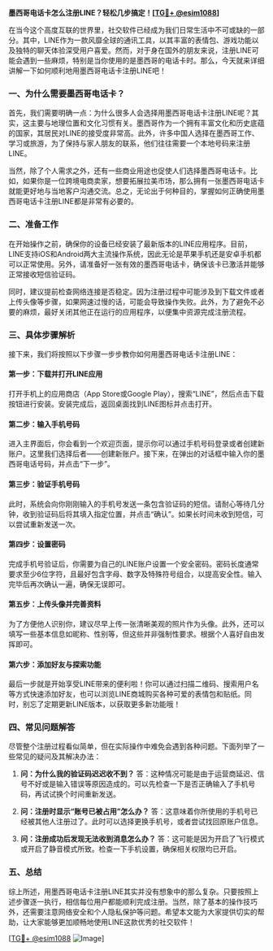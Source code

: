 **墨西哥电话卡怎么注册LINE？轻松几步搞定！[[TG💪+ @esim1088](https://t.me/s/esim1088)]**

在当今这个高度互联的世界里，社交软件已经成为我们日常生活中不可或缺的一部分。其中，LINE作为一款风靡全球的通讯工具，以其丰富的表情包、游戏功能以及独特的聊天体验深受用户喜爱。然而，对于身在国外的朋友来说，注册LINE可能会遇到一些麻烦，特别是当你使用的是墨西哥的电话卡时。那么，今天就来详细讲解一下如何顺利地用墨西哥电话卡注册LINE吧！

### 一、为什么需要墨西哥电话卡？

首先，我们需要明确一点：为什么很多人会选择用墨西哥电话卡注册LINE呢？其实，这主要与地理位置和文化习惯有关。墨西哥作为一个拥有丰富文化和历史底蕴的国家，其居民对LINE的接受度非常高。此外，许多中国人选择在墨西哥工作、学习或旅游，为了保持与家人朋友的联系，他们往往需要一个本地号码来注册LINE。

当然，除了个人需求之外，还有一些商业用途也促使人们选择墨西哥电话卡。比如，如果你是一位跨境电商卖家，想要拓展拉美市场，那么拥有一张墨西哥电话卡就能更好地与当地客户沟通交流。总之，无论出于何种目的，掌握如何正确使用墨西哥电话卡注册LINE都是非常有必要的。

### 二、准备工作

在开始操作之前，确保你的设备已经安装了最新版本的LINE应用程序。目前，LINE支持iOS和Android两大主流操作系统，因此无论是苹果手机还是安卓手机都可以正常使用。另外，请准备好一张有效的墨西哥电话卡，确保该卡已激活并能够正常接收短信验证码。

同时，建议提前检查网络连接是否稳定。因为注册过程中可能涉及到下载文件或者上传头像等步骤，如果网速过慢的话，可能会导致操作失败。此外，为了避免不必要的麻烦，最好关闭其他正在运行的应用程序，以便集中资源完成注册流程。

### 三、具体步骤解析

接下来，我们将按照以下步骤一步步教你如何用墨西哥电话卡注册LINE：

#### 第一步：下载并打开LINE应用
打开手机上的应用商店（App Store或Google Play），搜索“LINE”，然后点击下载按钮进行安装。安装完成后，返回桌面找到LINE图标并点击打开。

#### 第二步：输入手机号码
进入主界面后，你会看到一个欢迎页面，提示你可以通过手机号码登录或者创建新账户。这里我们选择后者——创建新账户。接下来，在弹出的对话框中输入你的墨西哥电话号码，并点击“下一步”。

#### 第三步：验证手机号码
此时，系统会向你刚刚输入的手机号发送一条包含验证码的短信。请耐心等待几分钟，收到验证码后将其填入指定位置，并点击“确认”。如果长时间未收到短信，可以尝试重新发送一次。

#### 第四步：设置密码
完成手机号验证后，你需要为自己的LINE账户设置一个安全密码。密码长度通常要求至少6位字符，且最好包含字母、数字及特殊符号组合，以提高安全性。输入完毕后再次确认一遍，确保无误即可。

#### 第五步：上传头像并完善资料
为了方便他人识别你，建议尽早上传一张清晰美观的照片作为头像。此外，还可以填写一些基本信息如昵称、性别等，但这些并非强制性要求。根据个人喜好自由发挥即可。

#### 第六步：添加好友与探索功能
最后一步就是开始享受LINE带来的便利啦！你可以通过扫描二维码、搜索用户名等方式快速添加好友，也可以浏览LINE商城购买各种可爱的表情包和贴纸。同时，别忘了定期更新LINE版本，以获取更多新功能哦！

### 四、常见问题解答

尽管整个注册过程看似简单，但在实际操作中难免会遇到各种问题。下面列举了一些常见的疑问及其解决办法：

1. **问：为什么我的验证码迟迟收不到？**
   答：这种情况可能是由于运营商延迟、信号不好或是输入错误等原因造成的。可以先检查一下是否正确输入了手机号码，再试试换个时间重新发送。

2. **问：注册时显示“账号已被占用”怎么办？**
   答：这意味着你所使用的手机号已经被其他人注册过了。此时可以选择更换手机号，或者尝试找回原账户信息。

3. **问：注册成功后发现无法收到消息怎么办？**
   答：这可能是因为开启了飞行模式或开启了静音模式所致。检查一下手机设置，确保相关权限均已开启。

### 五、总结

综上所述，用墨西哥电话卡注册LINE其实并没有想象中的那么复杂。只要按照上述步骤逐一执行，相信每位用户都能顺利完成注册。当然，除了基本的操作技巧外，还需要注意网络安全和个人隐私保护等问题。希望本文能为大家提供切实的帮助，让大家能够更加顺畅地使用LINE这款优秀的社交软件！

[[TG💪+ @esim1088](https://t.me/s/esim1088) ![Image](https://i.postimg.cc/4NQfJmqS/Snipaste-2025-05-13-00-14-12.png)]